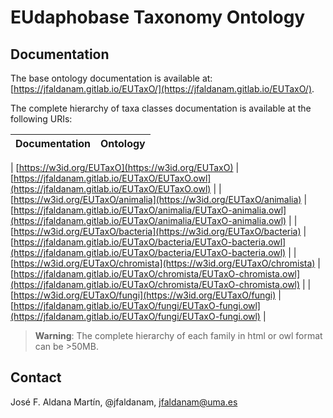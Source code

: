 # EUdaphobase Taxonomy Ontology

## Documentation

The base ontology documentation is available at: [https://jfaldanam.gitlab.io/EUTaxO/](https://jfaldanam.gitlab.io/EUTaxO/).

The complete hierarchy of taxa classes documentation is available at the following URIs:

| Documentation                                   | Ontology                                               |
| ----------------------------------------------- | ------------------------------------------------------ |

| [https://w3id.org/EUTaxO](https://w3id.org/EUTaxO)                           | [https://jfaldanam.gitlab.io/EUTaxO/EUTaxO.owl](https://jfaldanam.gitlab.io/EUTaxO/EUTaxO.owl)                           |
| [https://w3id.org/EUTaxO/animalia](https://w3id.org/EUTaxO/animalia)                           | [https://jfaldanam.gitlab.io/EUTaxO/animalia/EUTaxO-animalia.owl](https://jfaldanam.gitlab.io/EUTaxO/animalia/EUTaxO-animalia.owl)                           |
| [https://w3id.org/EUTaxO/bacteria](https://w3id.org/EUTaxO/bacteria)                           | [https://jfaldanam.gitlab.io/EUTaxO/bacteria/EUTaxO-bacteria.owl](https://jfaldanam.gitlab.io/EUTaxO/bacteria/EUTaxO-bacteria.owl)                           |
| [https://w3id.org/EUTaxO/chromista](https://w3id.org/EUTaxO/chromista)                           | [https://jfaldanam.gitlab.io/EUTaxO/chromista/EUTaxO-chromista.owl](https://jfaldanam.gitlab.io/EUTaxO/chromista/EUTaxO-chromista.owl)                           |
| [https://w3id.org/EUTaxO/fungi](https://w3id.org/EUTaxO/fungi)                           | [https://jfaldanam.gitlab.io/EUTaxO/fungi/EUTaxO-fungi.owl](https://jfaldanam.gitlab.io/EUTaxO/fungi/EUTaxO-fungi.owl)                           |

> **Warning**: The complete hierarchy of each family in html or owl format can be >50MB.

## Contact
José F. Aldana Martín, @jfaldanam, <jfaldanam@uma.es>
